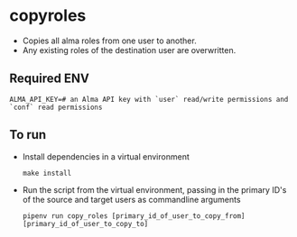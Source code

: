 # copyroles

- Copies all alma roles from one user to another.
- Any existing roles of the destination user are overwritten.

## Required ENV
```shell
ALMA_API_KEY=# an Alma API key with `user` read/write permissions and `conf` read permissions
```
## To run

- Install dependencies in a virtual environment
    
    `make install`

- Run the script from the virtual environment, passing in the primary ID's of the source and target users as commandline arguments

    `pipenv run copy_roles [primary_id_of_user_to_copy_from] [primary_id_of_user_to_copy_to]`
